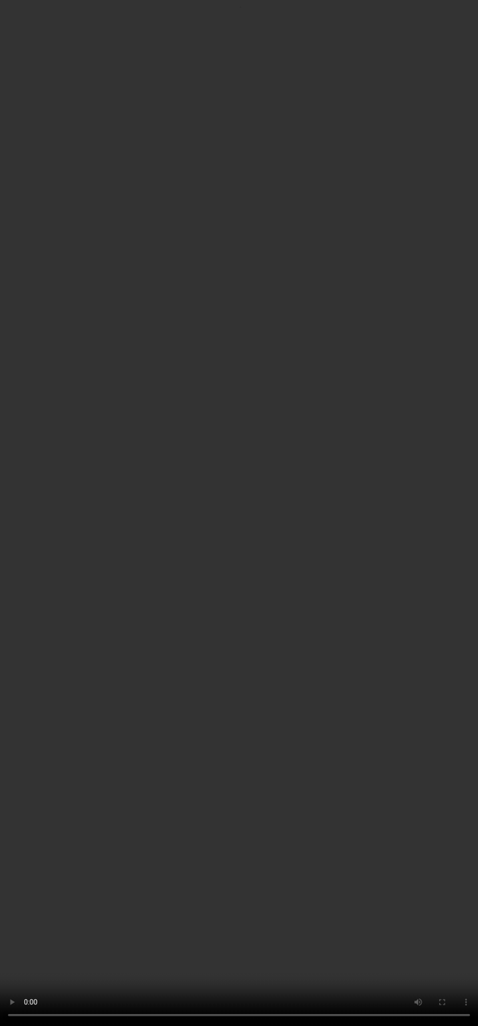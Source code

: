 # <span style="color:#364BC9">Introduction to RLHF</span>

<video src="${PRIVATE_PREFERENCE_RANKING_VIDEO_2}" frameborder="0" allowfullscreen style="position: absolute; top: 0; left: 0; width: 100%; height: 100%; border: none; object-fit: cover;" controls="" controlslist="nodownload nofullscreen" style="width: 100%" />

## What is RLHF?

Reinforcement Learning with Human Feedback (RLHF) is a method used in training Large Language Models. RLHF incorporates direct human feedback into an LLM’s learning process to guide the model’s behaviour, ensuring alignment with human preferences and ethical standards.

### How Does RLHF Help LLMs?

RLHF improves LLMs by aligning their outputs with human values, expectations and real world applicability. It reduces harmful, biased, and irrelevant responses while enhancing usefulness and readability making LLMs more productive and trustworthy.

### The Foundational RLHF Process

<img height="400" width="700" src="${PRIVATE_PREFERENCE_RANKING_IMAGE_2}" />